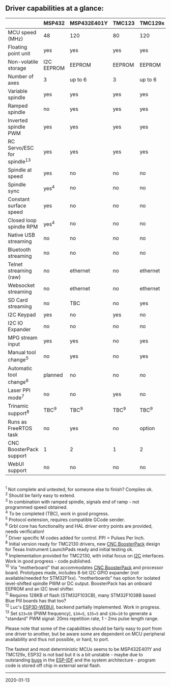 ## Driver capabilities at a glance:

|                         | MSP432   | MSP432E401Y |TMC123  | TMC129x | MSP430F5529 | PSoC&nbsp;5 | ESP32 | SAMD21 | LPC1768/1769<sup>1</sup> | STM32F1xx<sup>11</sup> | SAM3X8E |
|-------------------------|----------|-------------|--------|---------|-------------|--------|-------|-------|---------|---------|---------|
| MCU speed \(MHz\)       | 48       | 120         | 80     | 120     | 25 \(16 bit\)| 80    | 2x240 | 48    | 100/120 | 72      | 84      |
| Floating point unit     | yes      | yes         | yes    | yes     | no          | no     | yes   | no    | no      | no      | no      |
| Non-volatile storage    | I2C EEPROM | EEPROM    | EEPROM | EEPROM  | I2C EEPROM |  EEPROM | Flash/I2C EEPROM | Flash/I2C EEPROM | Flash/I2C EEPROM   | Flash/I2C EEPROM   | Flash |
| Number of axes          | 3        | up to 6     | 3      | up to 6 | 3           | 3<sup>2</sup> | 3 | 3  | up to 5 | up to 6 | up to 6 |
| Variable spindle        | yes      | yes         | yes    | yes     | yes         | yes    | yes   | yes   | yes     | yes     | yes     |
| Ramped spindle          | no       | yes         | yes    | yes     | no          | no     | yes   | no    | no      | no      | no      |
| Inverted spindle PWM    | yes      | yes         | yes    | yes     | yes         | no     | yes   | no    | no      | no      | no      |
| RC Servo/ESC for spindle<sup>13</sup> | yes | yes | yes   | yes     | yes         | no     | yes   | no    | yes     | no      | yes     |
| Spindle at speed        | yes      | no          | no     | no      | no          | no     | yes<sup>3</sup> | no    | no      | no      | no      |
| Spindle sync            | yes<sup>4</sup> | no   | no     | no      | no          | no     | no    | no    | no      | no      | no      |
| Constant surface speed  | yes      | no          | no     | no      | no          | no     | no    | no    | no      | no      | no      |
| Closed loop spindle RPM | yes<sup>4</sup> | no   | no     | no      | no          | no     | no    | no    | no      | no      | no      |
| Native USB streaming    | no       | no          | no     | no      | no          | no     | no    | yes   | yes?    | yes     | yes     |
| Bluetooth streaming     | no       | no          | no     | no      | no          | no     | yes   | no    | no      | no      | no      |
| Telnet streaming \(raw\)| no       | ethernet    | no     | ethernet| no          | no     | wifi  | no    | no      | no      | no      |
| Websocket streaming     | no       | ethernet    | no     | ethernet| no          | no     | wifi  | no    | no      | no      | no      |
| SD Card streaming       | no       | TBC         | no     | yes     | no          | no     | yes   | yes   | yes     | yes     | no      |
| I2C Keypad              | yes      | no          | yes    | no      | no          | yes    | yes   | yes   | no      | yes     | no      |
| I2C IO Expander         | no       | no          | no     | no      | no          | no     | yes    | yes   | no      | no     | no      |
| MPG stream input        | yes      | yes         | no     | yes     | no          | no     | no    | no    | no      | no      | no      |
| Manual tool change<sup>5</sup> | no| yes      | no     | yes     | no          | no     | yes   | yes   | no      | no      | yes     |
| Automatic tool change<sup>6</sup> | planned| no  | no     | no      | no          | no     | no    | no    | no      | no      | no      |
| Laser PPI mode<sup>7</sup>| no     | no          | yes    | no      | no          | no     | no    | no    | no      | no      | no      |
| Trinamic support<sup>8</sup> | TBC<sup>9</sup>    | TBC<sup>9</sup>         | TBC<sup>9</sup>    | TBC<sup>9</sup>    | no       | no     | TBC<sup>9</sup>   | TBC<sup>9</sup>  | no      | TBC<sup>9</sup>    | no      |
| Runs as FreeRTOS task   | no       | yes         | no     | option  | no          | no     | yes   | no    | no      | no      | no      |
| CNC BoosterPack support | 1        | 2           | 1      | 2       | 1           | no     | yes<sup>10</sup>   | yes<sup>10</sup>  | no      | yes<sup>10</sup>     | no      |
| WebUI support           | no       | no          | no     | no      | no          | no     | yes<sup>12</sup> | no  | no  | no     | no      |

<br><sup>1</sup> Not complete and untested, for someone else to finish? Compiles ok.
<br><sup>2</sup> Should be fairly easy to extend.
<br><sup>3</sup> In combination with ramped spindle, signals end of ramp - not programmed speed obtained.
<br><sup>4</sup> To be completed \(TBC\), work in good progress.
<br><sup>5</sup> Protocol extension, requires compatible GCode sender.
<br><sup>6</sup> Grbl core has functionality and HAL driver entry points are provided, needs verification!
<br><sup>7</sup> Driver specific M codes added for control. PPI = Pulses Per Inch.
<br><sup>8</sup> Initial version ready for TMC2130 drivers, new [CNC BoosterPack](https://github.com/terjeio/CNC_Boosterpack) design for Texas Instrument LaunchPads ready and initial testing ok.
<br><sup>9</sup> Implementation provided for TMC2130, with initial focus on [I2C](https://github.com/terjeio/Trinamic_TMC2130_I2C_SPI_Bridge) interfaces. Work in good progress - code published.
<br><sup>10</sup> Via "motherboard" that accommodates [CNC BoosterPack](https://github.com/terjeio/CNC_Boosterpack) and processor board. Prototypes made, includes 8-bit I2C GPIO expander \(not available/needed for STM32F1xx\). "motherboards" has option for isolated level-shifted spindle PWM or DC output.  BoosterPack has an onboard EEPROM and an I2C level shifter.
<br><sup>11</sup> Requires 128KB of flash \(STM32F103CB\), many STM32F1038B based Blue Pill boards has that too?
<br><sup>12</sup> Luc's [ESP3D-WEBUI](https://github.com/luc-github/ESP3D-webui), backend partially implemented. Work in progress. 
<br><sup>13</sup> Set `$33=50` (PWM frequency), `$34=5`, `$35=5` and `$36=10` to generate a "standard" PWM signal: 20ms repetition rate, 1 - 2ms pulse length range. 

Please note that some of the capabilities should be fairly easy to port from one driver to another, but be aware some are dependent on MCU peripheral availability and thus not possible, or hard, to port.

The fastest and most deterministic MCUs seems to be MSP432E401Y and TMC129x, ESP32 is not bad but it is a bit unstable - maybe due to outstanding [bugs](https://github.com/espressif/esp-idf/issues) in the [ESP-IDF](https://github.com/espressif/esp-idf) and the system architecture - program code is stored off chip in external serial flash.

---
2020-01-13
